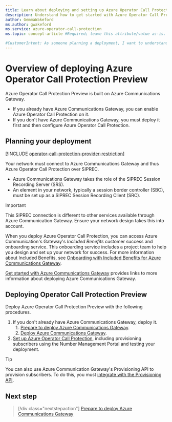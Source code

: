 ```yaml
---
title: Learn about deploying and setting up Azure Operator Call Protection Preview
description: Understand how to get started with Azure Operator Call Protection Preview to protect your customers against fraud.
author: GemmaWakeford
ms.author: gwakeford
ms.service: azure-operator-call-protection
ms.topic: concept-article #Required; leave this attribute/value as-is.

#CustomerIntent: As someone planning a deployment, I want to understand what I need to do so that I can do it easily.
---
```

# Overview of deploying Azure Operator Call Protection Preview

Azure Operator Call Protection Preview is built on Azure Communications Gateway.

- If you already have Azure Communications Gateway, you can enable Azure Operator Call Protection on it.
- If you don't have Azure Communications Gateway, you must deploy it first and then configure Azure Operator Call Protection.

## Planning your deployment

[!INCLUDE [operator-call-protection-provider-restriction](includes/operator-call-protection-provider-restriction.md)]

Your network must connect to Azure Communications Gateway and thus Azure Operator Call Protection over SIPREC.

- Azure Communications Gateway takes the role of the SIPREC Session Recording Server (SRS).
- An element in your network, typically a session border controller (SBC), must be set up as a SIPREC Session Recording Client (SRC).

> [!IMPORTANT]
> This SIPREC connection is different to other services available through Azure Communication Gateway. Ensure your network design takes this into account.

When you deploy Azure Operator Call Protection, you can access Azure Communication's Gateway's _Included Benefits_ customer success and onboarding service. This onboarding service includes a project team to help you design and set up your network for success. For more information about Included Benefits, see [Onboarding with Included Benefits for Azure Communications Gateway](../communications-gateway/onboarding.md).

[Get started with Azure Communications Gateway](../communications-gateway/get-started.md) provides links to more information about deploying Azure Communications Gateway.

## Deploying Operator Call Protection Preview

Deploy Azure Operator Call Protection Preview with the following procedures.

1. If you don't already have Azure Communications Gateway, deploy it.
    1. [Prepare to deploy Azure Communications Gateway](../communications-gateway/prepare-to-deploy.md?toc=/azure/operator-call-protection/toc.json&bc=/azure/operator-call-protection/breadcrumb/toc.json).
    1. [Deploy Azure Communications Gateway](../communications-gateway/deploy.md?toc=/azure/operator-call-protection/toc.json&bc=/azure/operator-call-protection/breadcrumb/toc.json).
1. [Set up Azure Operator Call Protection](set-up-operator-call-protection.md), including provisioning subscribers using the Number Management Portal and testing your deployment.

> [!TIP]
> You can also use Azure Communication Gateway's Provisioning API to provision subscribers. To do this, you must [integrate with the Provisioning API](../communications-gateway/integrate-with-provisioning-api.md).

## Next step

> [!div class="nextstepaction"]
> [Prepare to deploy Azure Communications Gateway](../communications-gateway/prepare-to-deploy.md?toc=/azure/operator-call-protection/toc.json&bc=/azure/operator-call-protection/breadcrumb/toc.json)
